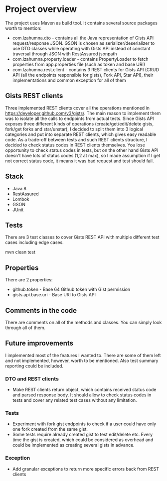 # Project overview
The project uses Maven as build tool. It contains several source packages worth to mention:
* com.lzahumna.dto - contains all the Java representation of Gists API request/response JSON. 
GSON is chosen as serializer/deserializer to use DTO classes while operating with Gists API instead of constant traversal through JSON with RestAssured jsonpath
* com.lzahumna.property.loader - contains PropertyLoader to fetch properties from app.properties file 
(such as token and base URI)
* com.lzahumna.rest.client - contains 3 REST clients for Gists API (CRUD API 
(all the endpoints responsible for gists), Fork API, Star API), their implementations 
and common exception for all of them

## Gists REST clients
Three implemented REST clients cover all the operations mentioned in https://developer.github.com/v3/gists/. 
The main reason to implement them was to isolate all the calls to endpoints from actual tests.
Since Gists API exposes three different kinds of operations (create/get/edit/delete gists, fork/get forks and star/unstar),
I decided to split them into 3 logical categories and put into separate REST clients, which gives easy readable code.
As a trade-off between tests and such REST clients structure, I decided to check status codes in REST clients themselves. 
You lose opportunity to check status codes in tests, but on the other hand Gists API doesn't have lots of status codes (1,2 at max),
so I made assumption if I get not correct status code, it means it was bad request and test should fail. 

## Stack
* Java 8
* RestAssured
* Lombok
* GSON
* JUnit

## Tests 
There are 3 test classes to cover Gists REST API with multiple different test cases including edge cases. 

mvn clean test

## Properties
There are 2 properties:
* github.token - Base 64 Github token with Gist permission
* gists.api.base.uri - Base URI to Gists API

## Comments in the code
There are comments on all of the methods and classes. You can simply look through all of them.

## Future improvements
I implemented most of the features I wanted to. There are some of them left and not implemented, however, worth to be mentioned. Also test summary reporting could be included.

### DTO and REST clients
* Make REST clients return object, which contains received status code and parsed response body.
It should allow to check status codes in tests and cover any related test cases without any limitation.

### Tests
* Experiment with fork gist endpoints to check if a user could have only one fork created from the same gist.
* Some tests require already created gist to test edit/delete etc. Every time the gist is created, which could be considered as overhead
and could be implemented as creating several gists in advance.

### Exception
* Add granular exceptions to return more specific errors back from REST clients